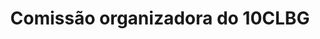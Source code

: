 ---
layout: committees
title: Comissão organizadora do 10CLBG 
group: Comissões-10CLBG

committees:
  - role: Presidente
    people:
      - name: 
        affiliation: 

  - role: Membros
    people:
      - name: Manuel Matos Fernandes
        affiliation: UPorto
      - name: Laura Caldeira
        affiliation: LNEC
      - name: António José Roque
        affiliation: LNEC
      - name: Alexandre Pinto
        affiliation: SPG, JETSJ, UL
      - name: Alexandre Duarte Gusmão
        affiliation: Presidente ABMS           
      - name: Maurício Martinez Sales 
        affiliation: Vice-presidente da ABMS                
      - name: Gustavo Ferreira Simões  
        affiliation: Secretário-geral da ABMS        
      - name: Alberto Sayão   
        affiliation: ex-presidente da ABMS
---